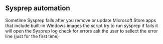 
## Sysprep automation

Sometime Sysprep fails after you remove or update Microsoft Store apps that include built-in Windows images
the script try to run sysprep if fails it will open the Sysprep log check for errors ask the user to sellect the error line (just for the first time)